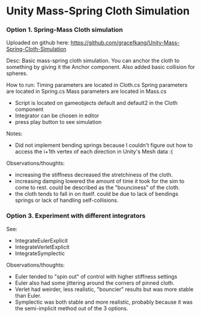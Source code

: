 # Unity Mass-Spring Cloth Simulation

### Option 1. Spring-Mass Cloth simulation
Uploaded on github here: https://github.com/gracefkang/Unity-Mass-Spring-Cloth-Simulation

Desc:
Basic mass-spring cloth simulation. You can anchor the cloth to something by giving it the Anchor component. Also added basic collision for spheres.

How to run:
Timing parameters are located in Cloth.cs
Spring parameters are located in Spring.cs
Mass parameters are located in Mass.cs

- Script is located on gameobjects default and default2 in the Cloth component
- Integrator can be chosen in editor
- press play button to see simulation

Notes:
- Did not implement bending springs because I couldn't figure out how to access the i+1th vertex of each direction in Unity's Mesh data :(

Observations/thoughts:
- increasing the stiffness decreased the stretchiness of the cloth.
- increasing damping lowered the amount of time it took for the sim to come to rest. could be described as the "bounciness" of the cloth.
- the cloth tends to fall in on itself. could be due to lack of bendings springs or lack of handling self-collisions.

### Option 3. Experiment with different integrators

See:
- IntegrateEulerExplicit
- IntegrateVerletExplicit
- IntegrateSymplectic

Observations/thoughts:
- Euler tended to "spin out" of control with higher stiffness settings
- Euler also had some jittering around the corners of pinned cloth.
- Verlet had weirder, less realistic, "bouncier" results but was more stable than Euler.
- Symplectic was both stable and more realistic, probably because it was the semi-implicit method out of the 3 options.